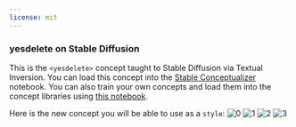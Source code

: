 ```yaml
---
license: mit
---
```

### yesdelete on Stable Diffusion
This is the `<yesdelete>` concept taught to Stable Diffusion via Textual Inversion. You can load this concept into the [Stable Conceptualizer](https://colab.research.google.com/github/huggingface/notebooks/blob/main/diffusers/stable_conceptualizer_inference.ipynb) notebook. You can also train your own concepts and load them into the concept libraries using [this notebook](https://colab.research.google.com/github/huggingface/notebooks/blob/main/diffusers/sd_textual_inversion_training.ipynb).

Here is the new concept you will be able to use as a `style`:
![<yesdelete> 0](https://huggingface.co/sd-concepts-library/yesdelete/resolve/main/concept_images/3.jpeg)
![<yesdelete> 1](https://huggingface.co/sd-concepts-library/yesdelete/resolve/main/concept_images/1.jpeg)
![<yesdelete> 2](https://huggingface.co/sd-concepts-library/yesdelete/resolve/main/concept_images/0.jpeg)
![<yesdelete> 3](https://huggingface.co/sd-concepts-library/yesdelete/resolve/main/concept_images/2.jpeg)

